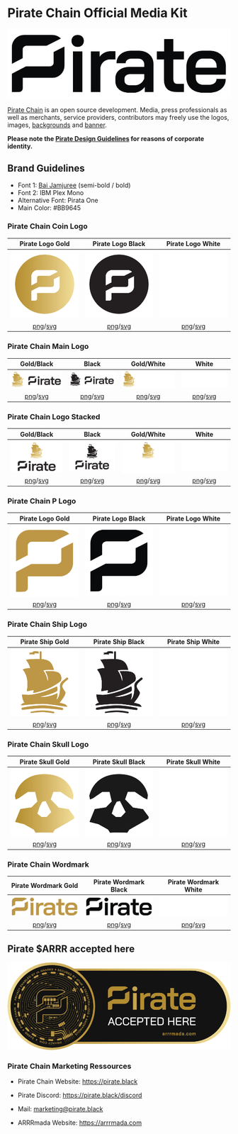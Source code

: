 # Pirate Chain Official Media Kit

<img src="https://raw.githubusercontent.com/PirateNetwork/mediakit/main/Wordmark/PNG/Pirate_Logo_Wordmark_Black.png" title="Pirate Chain Wordmark">

<a href="https://pirate.black" target="_blank" title="Official website pirate.black">Pirate Chain</a> is an open source development. Media, press professionals as well as merchants, service providers, contributors may freely use the logos, images, <a href="https://github.com/PirateNetwork/mediakit/tree/main/Backgrounds" target="_blank" title="Pirate Chain Backgrounds and Wallpapers">backgrounds</a> and <a href="https://github.com/PirateNetwork/mediakit/tree/main/Banner" target="_blank" title="Pirate Chain Banner">banner</a>.

<strong>Please note the <a href="https://github.com/PirateNetwork/mediakit/blob/main/PIRATE_DesignGuidelines.pdf" target="_blank" title="Pirate Chain Design Guidelines - Corporate Identitiy">Pirate Design Guidelines</a> for reasons of corporate identity.</strong>

## Brand Guidelines

- Font 1: <a href="https://github.com/cadsondemak/Bai-Jamjuree" target="_blank">Bai Jamjuree</a> (semi-bold / bold)
- Font 2: IBM Plex Mono
- Alternative Font: Pirata One
- Main Color: #BB9645

### Pirate Chain Coin Logo

| Pirate Logo Gold     | Pirate Logo Black     | Pirate Logo White     |
| :---:         |     :---:      |          :---: |
| <img src="https://raw.githubusercontent.com/PirateNetwork/mediakit/main/Coin/PNG/Pirate_Logo_Coin_Gold.png" alt="Coin Logo Gold" title="Coin Logo Gold" width="250"/>          | <img src="https://raw.githubusercontent.com/PirateNetwork/mediakit/main/Coin/PNG/Pirate_Logo_Coin_Black.png" alt="Coin Logo Black" title="Coin Logo Black" width="250"/>        | <img src="https://raw.githubusercontent.com/PirateNetwork/mediakit/main/Coin/PNG/Pirate_Logo_Coin_White.png" alt="Coin Logo White" title="Coin Logo White" width="250"/>  |
| <a href="https://github.com/PirateNetwork/mediakit/blob/main/Coin/PNG/Pirate_Logo_Coin_Gold.png">png</a>/<a href="https://github.com/PirateNetwork/mediakit/blob/main/Coin/SVG/Pirate_Logo_Coin_Gold.svg">svg</a>   | <a href="https://github.com/PirateNetwork/mediakit/blob/main/Coin/PNG/Pirate_Logo_Coin_Black.png">png</a>/<a href="https://github.com/PirateNetwork/mediakit/blob/main/Coin/SVG/Pirate_Logo_Coin_Black.svg">svg</a>   | <a href="https://github.com/PirateNetwork/mediakit/blob/main/Coin/PNG/Pirate_Logo_Coin_White.png">png</a>/<a href="https://github.com/PirateNetwork/mediakit/blob/main/Coin/SVG/Pirate_Logo_Coin_White.svg">svg</a>      |


### Pirate Chain Main Logo

| Gold/Black  | Black | Gold/White  | White |
| :---: | :---: | :---: | :---: |
| <img src="https://raw.githubusercontent.com/PirateNetwork/mediakit/main/Logo%20Main/PNG/Pirate_Logo_BG.png" alt="Pirate Chain Main Logo Gold" title="Main Logo Gold" width="200"/>  | <img src="https://raw.githubusercontent.com/PirateNetwork/mediakit/main/Logo%20Main/PNG/Pirate_Logo_Black.png" alt="Pirate Chain Main Logo black" title="Main Logo Black" width="200"/>  | <img src="https://github.com/PirateNetwork/mediakit/blob/main/Logo%20Main/PNG/Pirate_Logo_WG.png" alt="Pirate Chain Main Logo Gold/White" title="Main Logo Gold/White" width="200"/>  | <img src="https://github.com/PirateNetwork/mediakit/blob/main/Logo%20Main/PNG/Pirate_Logo_White.png" alt="Pirate Chain Main Logo white" title="Main Logo White" width="200"/>  |
| <a href="https://github.com/PirateNetwork/mediakit/blob/main/Logo%20Main/PNG/Pirate_Logo_BG.png">png</a>/<a href="https://github.com/PirateNetwork/mediakit/blob/main/Logo%20Main/SVG/Pirate_Logo_BG.svg">svg</a>    | <a href="https://github.com/PirateNetwork/mediakit/blob/main/Logo%20Main/PNG/Pirate_Logo_Black.png">png</a>/<a href="https://github.com/PirateNetwork/mediakit/blob/main/Coin/SVG/Pirate_Logo_Coin_White.svg">svg</a>     | <a href="https://github.com/PirateNetwork/mediakit/blob/main/Logo%20Main/PNG/Pirate_Logo_WG.png">png</a>/<a href="https://github.com/PirateNetwork/mediakit/blob/main/Logo%20Main/SVG/Pirate_Logo_WG.svg">svg</a>     |  <a href="https://github.com/PirateNetwork/mediakit/blob/main/Logo%20Main/PNG/Pirate_Logo_White.png">png</a>/<a href="https://github.com/PirateNetwork/mediakit/blob/main/Logo%20Main/SVG/Pirate_Logo_White.svg">svg</a>     |

### Pirate Chain Logo Stacked

| Gold/Black  | Black | Gold/White  | White |
| :---: | :---: | :---: | :---: |
| <img src="https://github.com/PirateNetwork/mediakit/blob/main/Logo%20Stacked/PNG/Pirate_Logo_Stacked_BG.png" alt="Pirate Chain Stacked Logo Gold" title="Stacked Logo Gold" width="200"/>  | <img src="https://github.com/PirateNetwork/mediakit/blob/main/Logo%20Stacked/PNG/Pirate_Logo_Stacked_Black.png" alt="Pirate Chain Stacked Logo black" title="Main Logo Black" width="200"/>  | <img src="https://github.com/PirateNetwork/mediakit/blob/main/Logo%20Stacked/PNG/Pirate_Logo_Stacked_WB.png" alt="Pirate Chain Stacked Logo Gold/White" title="Stacked Logo Gold/White" width="200"/>  | <img src="https://github.com/PirateNetwork/mediakit/blob/main/Logo%20Stacked/PNG/Pirate_Logo_Stacked_White.png" alt="Pirate Chain Stacked Logo white" title="Stacked Logo White" width="200"/>  |
| <a href="https://github.com/PirateNetwork/mediakit/blob/main/Logo%20Stacked/PNG/Pirate_Logo_Stacked_BG.png">png</a>/<a href="https://github.com/PirateNetwork/mediakit/blob/main/Logo%20Stacked/SVG/Pirate_Logo_Stacked_BG.svg">svg</a>  | <a href="https://github.com/PirateNetwork/mediakit/blob/main/Logo%20Stacked/PNG/Pirate_Logo_Stacked_Black.png">png</a>/<a href="https://github.com/PirateNetwork/mediakit/blob/main/Logo%20Stacked/SVG/Pirate_Logo_Stacked_Black.svg">svg</a>   | <a href="https://github.com/PirateNetwork/mediakit/blob/main/Logo%20Stacked/PNG/Pirate_Logo_Stacked_WB.png">png</a>/<a href="https://github.com/PirateNetwork/mediakit/blob/main/Logo%20Stacked/SVG/Pirate_Logo_Stacked_WB.svg">svg</a>  | <a href="https://github.com/PirateNetwork/mediakit/blob/main/Logo%20Stacked/PNG/Pirate_Logo_Stacked_White.png">png</a>/<a href="https://github.com/PirateNetwork/mediakit/blob/main/Logo%20Stacked/SVG/Pirate_Logo_Stacked_White.svg">svg</a>   |

### Pirate Chain P Logo

| Pirate Logo Gold     | Pirate Logo Black     | Pirate Logo White     |
| :---:         |     :---:      |          :---: |
| <img src="https://github.com/PirateNetwork/mediakit/blob/main/P%20Logo/PNG/Pirate_Logo_P_Gold.png" alt="P Logo Gold" title="P Logo Gold" width="250"/>          | <img src="https://github.com/PirateNetwork/mediakit/blob/main/P%20Logo/PNG/Pirate_Logo_P_Black.png" alt="P Logo Black" title="P Logo Black" width="250"/>        | <img src="https://github.com/PirateNetwork/mediakit/blob/main/P%20Logo/PNG/Pirate_Logo_P_White.png" alt="P Logo White" title="P Logo White" width="250"/>  |
| <a href="https://github.com/PirateNetwork/mediakit/blob/main/P%20Logo/PNG/Pirate_Logo_P_Gold.png">png</a>/<a href="https://github.com/PirateNetwork/mediakit/blob/main/P%20Logo/SVG/Pirate_Logo_P_Gold.svg">svg</a>   | <a href="https://github.com/PirateNetwork/mediakit/blob/main/P%20Logo/PNG/Pirate_Logo_P_Black.png">png</a>/<a href="https://github.com/PirateNetwork/mediakit/blob/main/P%20Logo/SVG/Pirate_Logo_P_Black.svg">svg</a>    | <a href="https://github.com/PirateNetwork/mediakit/blob/main/P%20Logo/PNG/Pirate_Logo_P_White.png">png</a>/<a href="https://github.com/PirateNetwork/mediakit/blob/main/P%20Logo/SVG/Pirate_Logo_P_White.svg">svg</a>      |

### Pirate Chain Ship Logo

| Pirate Ship Gold     | Pirate Ship Black    | Pirate Ship White     |
| :---:         |     :---:      |          :---: |
| <img src="https://github.com/PirateNetwork/mediakit/blob/main/Ship/PNG/Pirate_Logo_Ship_Gold.png" alt="Pirate Ship Logo Gold" title="Pirate Ship Logo Gold" width="250"/>          | <img src="https://github.com/PirateNetwork/mediakit/blob/main/Ship/PNG/Pirate_Logo_Ship_Black.png" alt="Pirate Ship Logo Black" title="Pirate Ship Logo Black" width="250"/>        | <img src="https://github.com/PirateNetwork/mediakit/blob/main/Ship/PNG/Pirate_Logo_Ship_White.png" alt="Pirate Ship Logo White" title="Pirate Ship Logo White" width="250"/>  |
| <a href="https://github.com/PirateNetwork/mediakit/blob/main/Ship/PNG/Pirate_Logo_Ship_Gold.png">png</a>/<a href="https://github.com/PirateNetwork/mediakit/blob/main/Ship/SVG/Pirate_Logo_Ship_Gold.svg">svg</a>   | <a href="https://github.com/PirateNetwork/mediakit/blob/main/Ship/PNG/Pirate_Logo_Ship_Black.png">png</a>/<a href="https://github.com/PirateNetwork/mediakit/blob/main/Ship/SVG/Pirate_Logo_Ship_Black.svg">svg</a>  | <a href="https://github.com/PirateNetwork/mediakit/blob/main/Ship/PNG/Pirate_Logo_Ship_White.png">png</a>/<a href="https://github.com/PirateNetwork/mediakit/blob/main/Ship/SVG/Pirate_Logo_Ship_White.svg">svg</a>      |

### Pirate Chain Skull Logo

| Pirate Skull Gold     | Pirate Skull Black     | Pirate Skull White     |
| :---:         |     :---:      |          :---: |
| <img src="https://github.com/PirateNetwork/mediakit/blob/main/Skull/PNG/Pirate_Logo_Skull_Gold.png" alt="Pirate Skull Logo Gold" title="Pirate Skull Logo Gold" width="250"/>          | <img src="https://github.com/PirateNetwork/mediakit/blob/main/Skull/PNG/Pirate_Logo_Skull_Black.png" alt="Pirate Skull Logo Black" title="Pirate Skull Logo Black" width="250"/>        | <img src="https://github.com/PirateNetwork/mediakit/blob/main/Skull/PNG/Pirate_Logo_Skull_White.png" alt="Pirate Skull Logo White" title="Pirate Skull Logo White" width="250"/>  |
| <a href="https://github.com/PirateNetwork/mediakit/blob/main/Skull/PNG/Pirate_Logo_Skull_Gold.png">png</a>/<a href="https://github.com/PirateNetwork/mediakit/blob/main/Skull/SVG/Pirate_Logo_Skull_Gold.svg">svg</a>  | <a href="https://github.com/PirateNetwork/mediakit/blob/main/Skull/PNG/Pirate_Logo_Skull_Black.png">png</a>/<a href="https://github.com/PirateNetwork/mediakit/blob/main/Skull/SVG/Pirate_Logo_Skull_Black.svg">svg</a>   | <a href="https://github.com/PirateNetwork/mediakit/blob/main/Skull/PNG/Pirate_Logo_Skull_White.png">png</a>/<a href="https://github.com/PirateNetwork/mediakit/blob/main/Skull/SVG/Pirate_Logo_Skull_White.svg">svg</a>     |

### Pirate Chain Wordmark

| Pirate Wordmark Gold     | Pirate Wordmark Black     | Pirate Wordmark White     |
| :---:         |     :---:      |          :---: |
| <img src="https://github.com/PirateNetwork/mediakit/blob/main/Wordmark/PNG/Pirate_Logo_Wordmark_Gold.png" alt="Pirate Wordmark Gold" title="Pirate Wordmark Gold" width="250"/>          | <img src="https://github.com/PirateNetwork/mediakit/blob/main/Wordmark/PNG/Pirate_Logo_Wordmark_Black.png" alt="Pirate Wordmark Black" title="Pirate Wordmark Black" width="250"/>        | <img src="https://github.com/PirateNetwork/mediakit/blob/main/Wordmark/PNG/Pirate_Logo_Wordmark_White.png" alt="Pirate Wordmark White" title="Pirate Wordmark White" width="250"/>  |
| <a href="https://github.com/PirateNetwork/mediakit/blob/main/Wordmark/PNG/Pirate_Logo_Wordmark_Gold.png">png</a>/<a href="https://github.com/PirateNetwork/mediakit/blob/main/Wordmark/SVG/Pirate_Logo_Wordmark_Gold.svg">svg</a>  | <a href="https://github.com/PirateNetwork/mediakit/blob/main/Wordmark/PNG/Pirate_Logo_Wordmark_Black.png">png</a>/<a href="https://github.com/PirateNetwork/mediakit/blob/main/Wordmark/SVG/Pirate_Logo_Wordmark_Black.svg">svg</a>   | <a href="https://github.com/PirateNetwork/mediakit/blob/main/Wordmark/PNG/Pirate_Logo_Wordmark_White.png">png</a>/<a href="https://github.com/PirateNetwork/mediakit/blob/main/Wordmark/SVG/Pirate_Logo_Wordmark_White.svg">svg</a>     |

## Pirate $ARRR accepted here

<img src="https://raw.githubusercontent.com/PirateNetwork/mediakit/main/ARRRaccepted/pirateacceptedhere.png" title="Pirate ARRR accepted here">

### Pirate Chain Marketing Ressources

- Pirate Chain Website: https://pirate.black
- Pirate Discord: https://pirate.black/discord
- Mail: marketing@pirate.black

- ARRRmada Website: https://arrrmada.com
